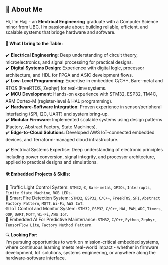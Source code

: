 ## 👋 About Me
Hi, I’m Hajj - an **Electrical Engineering** graduate with a Computer Science minor from UBC. I’m passionate about building reliable, efficient, and scalable systems that bridge hardware and software.

#### 🚀 What I bring to the Table:
✔️ **Electrical Engineering**: Deep understanding of circuit theory, microelectronics, and signal processing for practical designs.  
✔️ **Digital Systems Design**: Experience with digital logic, processor architecture, and HDL for FPGA and ASIC development flows.     
✔️ **Low-Level Programming**: Expertise in embedded C/C++, Bare-metal and RTOS (FreeRTOS, Zephyr) for real-time systems.   
✔️ **MCU Development**: Hands-on experience with STM32, ESP32, TM4C, ARM Cortex-M (register-level & HAL programming).     
✔️ **Hardware-Software Integration**: Proven experience in sensor/peripheral interfacing (SPI, I2C, UART) and system bring-up.  
✔️ **Modular Firmware**: Implemented scalable systems using design patterns (Factory, Abstract Factory, State Machines).  
✔️ **Edge-to-Cloud Solutions**: Developed AWS IoT-connected embedded devices, and Terraform-managed cloud infrastructure.  

✔️ Electrical Systems Expertise: Deep understanding of electronic principles including power conversion, signal integrity, and processor architecture, applied to practical designs and simulations.

#### 🛠️ Embedded Projects & Skills:
🚦 Traffic Light Control System: `STM32`, `C`, `Bare-metal`, `GPIOs`, `Interrupts`, `Finite State Machine`, `RGB LEDs`.  
🚨 Smart Fire Detection System: `STM32`, `ESP32`, `C/C++`, `FreeRTOS`, `SPI`, `Abstract Factory Pattern`, `MQTT`, `Wi-Fi`, `AWS IoT`.   
🌐 IoT Control and Monitor System: `STM32`, `ESP32`, `C/C++`, `HAL`, `PWM`, `ADC`, `Timers`, `OOP`, `UART`, `MQTT`, `Wi-Fi`, `AWS IoT`.    
📔 Embedded AI For Predictive Maintenance: `STM32`, `C/C++`, `Python`, `Zephyr`, `TensorFlow Lite`, `Factory Method Pattern`.  

🔍 **Looking For:**  
I'm pursuing opportunities to work on mission-critical embedded systems, where continuous learning meets real-world impact - whether in firmware development, IoT solutions, systems engineering, or anywhere along the hardware-software interface. 
<!---
HajjSalad/HajjSalad is a ✨ special ✨ repository because its `README.md` (this file) appears on your GitHub profile.
You can click the Preview link to take a look at your changes.
--->
